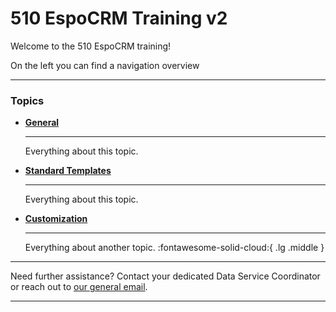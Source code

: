 # 510 EspoCRM Training v2


<!-- markdownlint-disable-next-line no-trailing-punctuation -->

Welcome to the 510 EspoCRM training!

On the left you can find a navigation overview 

---
### Topics

<!-- markdownlint-disable -->
<div class="grid cards" markdown>

- [__General__](./General/index.md)
  
   ---

    Everything about this topic.
  
-  [__Standard Templates__](./Standard/index.md)

    ---

    Everything about this topic.


-  [__Customization__](./Rental/index.md)

    ---

    Everything about another topic. :fontawesome-solid-cloud:{ .lg .middle }


</div>

<!-- markdownlint-enable -->


---

Need further assistance? Contact your dedicated Data Service Coordinator
or reach out to [our general email](mailto:support@510.global).

---
